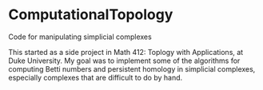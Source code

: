 ComputationalTopology
=====================

Code for manipulating simplicial complexes


This started as a side project in Math 412: Toplogy with Applications, at Duke University.  My goal was to implement some of the algorithms for computing Betti numbers and persistent homology in simplicial complexes, especially complexes that are difficult to do by hand.
